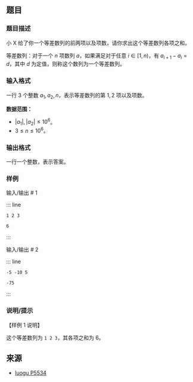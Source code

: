## 题目




### 题目描述

小 X 给了你一个等差数列的前两项以及项数，请你求出这个等差数列各项之和。

等差数列：对于一个 $n$ 项数列 $a$，如果满足对于任意 $i \in [1,n)$，有 $a_{i+1} - a_i = d$，其中 $d$ 为定值，则称这个数列为一个等差数列。



### 输入格式
一行 $3$ 个整数 $a_1, a_2, n$，表示等差数列的第 $1,2$ 项以及项数。

**数据范围：**

- $|a_1|,|a_2| \le 10^6$。
- $3 \le n \le 10^6$。



### 输出格式

一行一个整数，表示答案。



### 样例


输入/输出 # 1

::: line
```
1 2 3

```

```
6

```
:::

输入/输出 # 2

::: line
```
-5 -10 5

```

```
-75

```
:::





### 说明/提示
【样例 $1$ 说明】

这个等差数列为 `1 2 3`，其各项之和为 $6$。


## 来源

- [luogu P5534](https://www.luogu.com.cn/problem/P5534)

